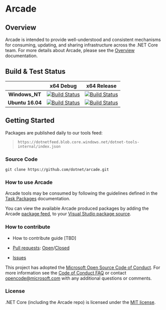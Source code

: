 # Arcade

## Overview

Arcade is intended to provide well-understood and consistent mechanisms for consuming, updating, and sharing infrastructure across the .NET Core team. For more details about Arcade, please see the [Overview](./Documentation/Overview.md) documentation.

## Build & Test Status

|    | x64 Debug|x64 Release|
|:--:|:--:|:--:|
|**Windows_NT**|[![Build Status](https://ci.dot.net/job/Private/job/dotnet_arcade/job/master/job/Windows_NT_Debug/badge/icon)](https://ci.dot.net/job/Private/job/dotnet_arcade/job/master/job/Windows_NT_Debug/)|[![Build Status](https://ci.dot.net/job/Private/job/dotnet_arcade/job/master/job/Windows_NT_Release/badge/icon)](https://ci.dot.net/job/Private/job/dotnet_arcade/job/master/job/Windows_NT_Release/)|
|**Ubuntu 16.04**|[![Build Status](https://ci.dot.net/job/Private/job/dotnet_arcade/job/master/job/Ubuntu16.04_Debug/badge/icon)](https://ci.dot.net/job/Private/job/dotnet_arcade/job/master/job/Ubuntu16.04_Debug/)|[![Build Status](https://ci.dot.net/job/Private/job/dotnet_arcade/job/master/job/Ubuntu16.04_Release/badge/icon)](https://ci.dot.net/job/Private/job/dotnet_arcade/job/master/job/Ubuntu16.04_Release/)|

## Getting Started

Packages are published daily to our tools feed:

> `https://dotnetfeed.blob.core.windows.net/dotnet-tools-internal/index.json`

### Source Code

`git clone https://github.com/dotnet/arcade.git`

### How to use Arcade

Arcade tools may be consumed by following the guidelines defined in the [Task Packages](./Documentation/TaskPackages.md) documentation.

You can view the available Arcade produced packages by adding the Arcade [package feed](#getting-started), to your [Visual Studio package source](https://docs.microsoft.com/en-us/nuget/tools/package-manager-ui).

### How to contribute

- How to contribute guide [TBD]

- [Pull requests](https://github.com/dotnet/arcade/pulls): [Open](https://github.com/dotnet/arcade/pulls?q=is%3Aopen+is%3Apr)/[Closed](https://github.com/dotnet/arcade/pulls?q=is%3Apr+is%3Aclosed)

- [Issues](https://github.com/dotnet/arcade/issues)

This project has adopted the [Microsoft Open Source Code of Conduct](https://opensource.microsoft.com/codeofconduct/).  For more information see the [Code of Conduct FAQ](https://opensource.microsoft.com/codeofconduct/faq/) or contact [opencode@microsoft.com](mailto:opencode@microsoft.com) with any additional questions or comments.

### License

.NET Core (including the Arcade repo) is licensed under the [MIT license](LICENSE.TXT).